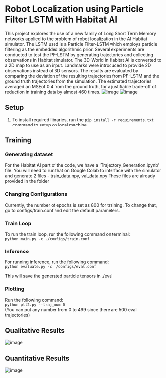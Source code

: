 # Robot Localization using Particle Filter LSTM with Habitat AI

This project explores the use of a new family of Long Short Term Memory networks applied to the problem of robot localization in the AI Habitat simulator. The LSTM used is a Particle Filter-LSTM which employs particle filtering as the embedded algorithmic prior. Several experiments are conducted to test the PF-LSTM by generating trajectories and collecting observations in Habitat simulator. The 3D-World in Habitat AI is converted to a 2D map to use as an input. Landmarks were introduced to provide 2D observations instead of 3D sensors. The results are evaluated by comparing the deviation of the resulting trajectories from PF-LSTM and the ground truth trajectories from the simulation. The estimated trajectories averaged an MSEof 0.4 from the ground truth, for a justifiable trade-off of reduction in training data by almost 460 times.
![image](https://user-images.githubusercontent.com/38180831/203159744-506b3550-71d3-4ef6-9059-92a1a6a1a9b5.png)
![image](https://user-images.githubusercontent.com/38180831/203159866-3b578832-7369-48ca-82ce-d4c66250cded.png)

## Setup
1. To install required libraries, run the `pip install -r requirements.txt` command to setup on local machine

## Training
### Generating dataset
For the Habitat AI part of the code, we have a 'Trajectory_Generation.ipynb' file. You will need to run that on Google Colab to interface with the simulator and generate 2 files - train_data.npy, val_data.npy
These files are already provided in the folder
### Changing Configurations
Currently, the number of epochs is set as 800 for training. To change that, go to configs/train.conf and edit the default parameters.
### Train Loop
To run the train loop, run the following command on terminal:\
`python main.py -c ./configs/train.conf`


### Inference
For running inference, run the following command:\
`python evaluate.py -c ./configs/eval.conf`

This will save the generated particle tensors in ./eval


### Plotting
Run the following command:\
`python plt2.py --traj_num 0`\
(You can put any number from 0 to 499 since there are 500 eval trajectories)
 
## Qualitative Results

![image](https://user-images.githubusercontent.com/38180831/203160003-f3626f0d-98af-4ef7-ad54-dd4022c38d3c.png)


## Quantitative Results

![image](https://user-images.githubusercontent.com/38180831/203160120-9cfc2a90-51f4-4598-a4f3-b681bbf71775.png)

